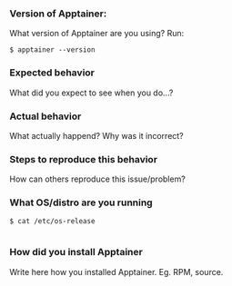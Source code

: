 ### Version of Apptainer:

What version of Apptainer are you using? Run:

```
$ apptainer --version

```


<!-- please include command-line output in a code block -->

### Expected behavior

What did you expect to see when you do...?


### Actual behavior

What actually happend? Why was it incorrect?



<!-- if this is a feature request, you can ignore this next part -->

### Steps to reproduce this behavior

How can others reproduce this issue/problem?


### What OS/distro are you running

```
$ cat /etc/os-release


```


### How did you install Apptainer

Write here how you installed Apptainer. Eg. RPM, source.


